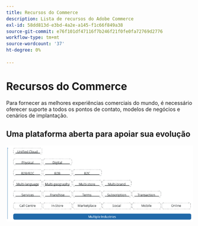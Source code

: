 ```yaml
---
title: Recursos do Commerce
description: Lista de recursos do Adobe Commerce
exl-id: 58dd813d-e3bd-4a2e-a145-f1c66f849a38
source-git-commit: e76f101df47116f7b246f21f0fe0fa72769d2776
workflow-type: tm+mt
source-wordcount: '37'
ht-degree: 0%

---
```


# Recursos do Commerce

Para fornecer as melhores experiências comerciais do mundo, é necessário oferecer suporte a todos os pontos de contato, modelos de negócios e cenários de implantação.

## Uma plataforma aberta para apoiar sua evolução

![O valor da tecnologia comercial](../../assets/playbooks/commerce-features.png)
